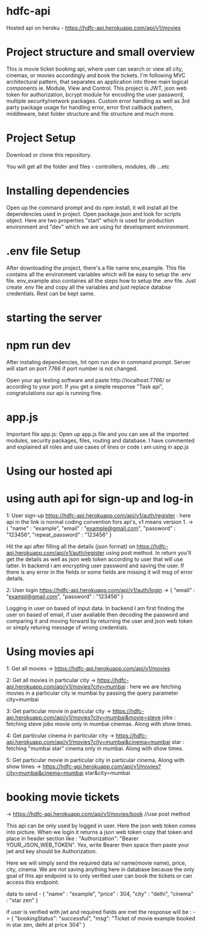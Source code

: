 # hdfc-api
Hosted api on heroku - https://hdfc-api.herokuapp.com/api/v1/movies

# Project structure and small overview
This is movie ticket booking api, where user can search or view all city, cinemas, or movies accordingly and book the tickets. 
I'm following MVC architectural pattern, that separates an application into three main logical components ie. Module, View and Control. 
This project is JWT, json web token for authorization, bcrypt module for encoding the user password, multiple security/network packages.
Custom error handling as well as 3rd party package usage for handling error, error first callback pattern, middleware, best folder structure and file structure and much more.

# Project Setup
Download or clone this repository.

You will get all the folder and files - controllers, modules, db ...etc

# Installing dependencies
Open up the command prompt and do npm install, it will install all the dependencies used in project.
Open package.json and look for scripts object. Here are two properties "start" which is used for production environment and "dev" which we are using for development environment.

# .env file Setup
After downloading the project, there's a file name env_example. This file contains all the environment variables which will be easy to setup the .env file.
env_example also containes all the steps how to setup the .env file. Just create .env file and copy all the variables and just replace databse credentials. Rest can be kept same.

# starting the server
# npm run dev
After instaling dependencies, hit npm run dev in command prompt. Server will start on port 7766 if port number is not changed.

Open your api testing software and paste http://localhost:7766/ or according to your port. If you get a simple response "Task api", congratulations our api is running fine.

# app.js
Important file app.js: Open up app.js file and you can see all the imported modules, security packages, files, routing and database. I have commented and explained all roles and use cases of lines or code i am using in app.js

# Using our hosted api
# using auth api for sign-up and log-in
1: User sign-up https://hdfc-api.herokuapp.com/api/v1/auth/register  : here api in the link is normal coding convention fors api's, v1 means version 1.
-> {
  "name" : "example",
  "email" : "example@gmail.com",
  "password" : "123456",
  "repeat_password" : "123456"
}

Hit the api after filling all the details (json format) on https://hdfc-api.herokuapp.com/api/v1/auth/register using post method. In return you'll get the details as well as json web token according to user that will use latter. In backend i am encrypting user password and saving the user. If there is any error in the fields or some fields are missing it will msg of error details.


2: User login https://hdfc-api.herokuapp.com/api/v1/auth/login
-> {
    "email" : "exampl@gmail.com",
    "password" : "123456"
 }
 
Logging in user on based of input data. In backend I am first finding the user on based of email, if user avaliable then decoding the password and comparing it and moving forward by returning the user and json web token or simply returing message of wrong credentials.

# Using movies api
1: Get all movies
-> https://hdfc-api.herokuapp.com/api/v1/movies

2: Get all movies in particular city
-> https://hdfc-api.herokuapp.com/api/v1/movies?city=mumbai : here we are fetching movies in a particular city ie mumbai by passing the query parameter city=mumbai

3: Get particular movie in particular city
-> https://hdfc-api.herokuapp.com/api/v1/movies?city=mumbai&movie=steve jobs : fetching steve jobs movie only in mumbai cinemas. Along with show times.

4: Get particular cinema in particular city
-> https://hdfc-api.herokuapp.com/api/v1/movies?city=mumbai&cinema=mumbai star : fetching "mumbai star" cinema only in mumbai. Along with show times.

5: Get particular movie in particular city in particular cinema, Along with show times
-> https://hdfc-api.herokuapp.com/api/v1/movies?city=mumbai&cinema=mumbai star&city=mumbai


# booking movie tickets
-> https://hdfc-api.herokuapp.com/api/v1/movies/book  //use post method

This api can be only used by logged in user. Here the json web token comes into picture. When we login it returns a json web token copy that token and place in header section like : "Authorization": "Bearer YOUR_JSON_WEB_TOKEN". Yes, write Bearer then space then paste your jwt and key should be Authorization.
 
 Here we will simply send the required data ie/ name(movie name), price, city, cinema. We are not saving anything here in database because the only goal of this api endpoint is to only verified user can book the tickets or can access this endpoint.
 
data to send - {
  "name" : "example",
  "price" : 304,
  "city" : "delhi",
  "cinema" : "star zen"
}

if user is verified with jwt and required fields are met the response will be :
-> {
  "bookingStatus": "successful",
  "msg": "Ticket of movie example booked in star zen, delhi at price 304"
}
